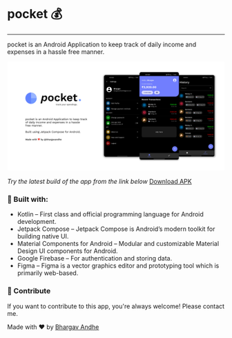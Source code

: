 # pocket :moneybag:

---
pocket is an Android Application to keep track of daily income and expenses in a hassle free manner.

![](https://github.com/bhargavandhe/pocket/blob/master/file%20cover%20-%201.png "app logo")

*Try the latest build of the app from the link below*
[Download APK](https://github.com/bhargavandhe/pocket/releases/download/latest/pocket.apk)

### :hammer: Built with:

<ul>
  <li>Kotlin – First class and official programming language for Android development.</li>
  <li>Jetpack Compose – Jetpack Compose is Android’s modern toolkit for building native UI.</li>
  <li>Material Components for Android – Modular and customizable Material Design UI components for Android.</li>
  <li>Google Firebase – For authentication and storing data.</li>
  <li>Figma – Figma is a vector graphics editor and prototyping tool which is primarily web-based.</li>
</ul>

### :handshake: Contribute
If you want to contribute to this app, you're always welcome! Please contact me.

Made with :heart: by [Bhargav Andhe](https://github.com/bhargavandhe)
